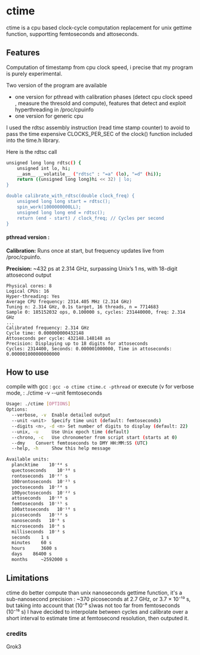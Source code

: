 # ctime
ctime is a cpu based clock-cycle computation replacement for unix gettime function, supportting femtoseconds and attoseconds.

## Features
Computation of timestamp from cpu clock speed, i precise that my program is purely experimental.

Two version of the program are available
* one version for pthread with calibration phases (detect cpu clock speed , measure the thresold and compute), features that detect and exploit hyperthreading in /proc/cpuinfo
* one version for generic cpu

I used the rdtsc assembly instruction (read time stamp counter) to avoid to pass the time expensive CLOCKS_PER_SEC of the clock() function included into the time.h library.

Here is the rdtsc call
```sh
unsigned long long rdtsc() {
    unsigned int lo, hi;
    __asm__ __volatile__ ("rdtsc" : "=a" (lo), "=d" (hi));
    return ((unsigned long long)hi << 32) | lo;
}

double calibrate_with_rdtsc(double clock_freq) {
    unsigned long long start = rdtsc();
    spin_work(1000000000LL);
    unsigned long long end = rdtsc();
    return (end - start) / clock_freq; // Cycles per second
}
```
#### pthread version :
**Calibration:** Runs once at start, but frequency updates live from /proc/cpuinfo.

**Precision:** ~432 ps at 2.314 GHz, surpassing Unix’s 1 ns, with 18-digit attosecond output
```
Physical cores: 8
Logical CPUs: 16
Hyper-threading: Yes
Average CPU frequency: 2314.405 MHz (2.314 GHz)
Tuning n: 2.314 GHz, 0.1s target, 16 threads, n = 7714683
Sample 0: 185152032 ops, 0.100000 s, cycles: 231440000, freq: 2.314 GHz
...
Calibrated frequency: 2.314 GHz
Cycle time: 0.000000000432148
Attoseconds per cycle: 432148.148148 as
Precision: Displaying up to 18 digits for attoseconds
Cycles: 2314400, Seconds: 0.000001000000, Time in attoseconds: 0.000001000000000000
```
## How to use 
compile with gcc : 
```gcc -o ctime ctime.c -pthread```
or execute (v for verbose mode,   :
./ctime -v --unit femtoseconds

```sh
Usage: ./ctime [OPTIONS]
Options:
  --verbose, -v  Enable detailed output
  --unit <unit>  Specify time unit (default: femtoseconds)
  --digits <n>, -d <n> Set number of digits to display (default: 22)
  --unix, -u     Use Unix epoch time (default)
  --chrono, -c   Use chronometer from script start (starts at 0)
  --dmy    Convert femtoseconds to DMY HH:MM:SS (UTC)
  --help, -h     Show this help message

Available units:
  plancktime    10⁻⁴⁴ s
  quectoseconds    10⁻³⁰ s
  rontoseconds  10⁻²⁷ s
  100rontoseconds  10⁻²⁵ s
  yoctoseconds  10⁻²⁴ s
  100yoctoseconds  10⁻²² s
  attoseconds   10⁻¹⁸ s
  femtoseconds  10⁻¹⁵ s
  100attoseconds   10⁻¹⁶ s
  picoseconds   10⁻¹² s
  nanoseconds   10⁻⁹ s
  microseconds  10⁻⁶ s
  milliseconds  10⁻³ s
  seconds    1 s
  minutes    60 s
  hours      3600 s
  days    86400 s
  months     ~2592000 s

```

## Limitations
ctime do better compute than unix nanoseconds gettime function, it's a sub-nanosecond precision : ~370 picoseconds at 2.7 GHz, or 3.7 × 10⁻¹³ s, but taking into account that (10⁻⁹ s)was not too far from femtoseconds (10⁻¹⁵ s) I have decided to interpolate between cycles and calibrate over a short interval to estimate time at femtosecond resolution, then outputed it.

### credits
Grok3

